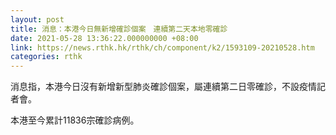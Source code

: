 ```yaml
---
layout: post
title: 消息：本港今日無新增確診個案　連續第二天本地零確診
date: 2021-05-28 13:36:22.000000000 +08:00
link: https://news.rthk.hk/rthk/ch/component/k2/1593109-20210528.htm
categories: rthk
---
```


消息指，本港今日沒有新增新型肺炎確診個案，屬連續第二日零確診，不設疫情記者會。

本港至今累計11836宗確診病例。
